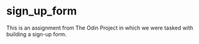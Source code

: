 # sign_up_form
This is an assignment from The Odin Project in which we were tasked with building a sign-up form.
